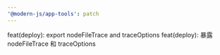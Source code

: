 ```yaml
---
'@modern-js/app-tools': patch
---
```


feat(deploy): export nodeFileTrace and traceOptions
feat(deploy): 暴露 nodeFileTrace 和 traceOptions
